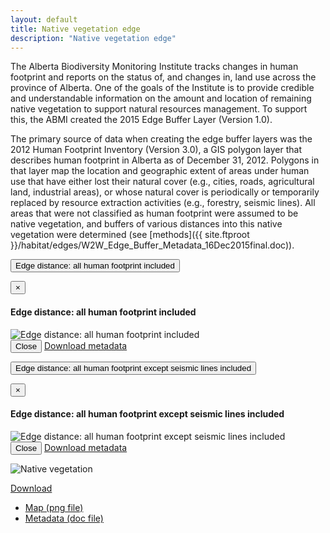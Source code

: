 ```yaml
---
layout: default
title: Native vegetation edge
description: "Native vegetation edge"
---
```


The Alberta Biodiversity Monitoring Institute tracks changes in human footprint and reports on the status of, and changes in, land use across the province of Alberta. One of the goals of the Institute is to provide credible and understandable information on the amount and location of remaining native vegetation to support natural resources management. To support this, the ABMI created  the 2015 Edge Buffer Layer (Version 1.0).

The primary source of data when creating the edge buffer layers was the 2012 Human Footprint Inventory (Version 3.0), a GIS polygon layer that describes human footprint in Alberta as of December 31, 2012. Polygons in that layer map the location and geographic extent of areas under human use that have either lost their natural cover (e.g., cities, roads, agricultural land, industrial areas), or whose natural cover is periodically or temporarily replaced by resource extraction activities (e.g., forestry, seismic lines). All areas that were not classified as human footprint were assumed to be native vegetation, and buffers of various distances into this native vegetation were determined (see [methods]({{ site.ftproot }}/habitat/edges/W2W_Edge_Buffer_Metadata_16Dec2015final.doc)).


<p><button type="button" class="btn btn-primary" data-toggle="modal" data-target="#modal-edges-all-hf">Edge distance: all human footprint included</button></p>

<div class="modal fade" id="modal-edges-all-hf" tabindex="-1" role="dialog" aria-labelledby="modal-edges-all-hf-label">
  <div class="modal-dialog" role="document">
    <div class="modal-content">
      <div class="modal-header">
        <button type="button" class="close" data-dismiss="modal" aria-label="Close"><span aria-hidden="true">&times;</span></button>
        <h4 class="modal-title" id="modal-all-hf-label">Edge distance: all human footprint included</h4>
      </div>
      <div class="modal-body">
        <img src="{{ site.contents }}/habitat/edges/EdgeAllHF.png" class="img-responsive" alt="Edge distance: all human footprint included"/>
      </div>
      <div class="modal-footer">
        <button type="button" class="btn btn-default" data-dismiss="modal">Close</button>
        <a class="btn btn-primary" href="{{ site.ftproot }}/habitat/edges/W2W_Edge_Buffer_Metadata_16Dec2015final.doc" target="_blank">Download metadata <i class="fa fa-download"></i></a>
      </div>
    </div>
  </div>
</div>

<p><button type="button" class="btn btn-primary" data-toggle="modal" data-target="#modal-edges-no-seismic">Edge distance: all human footprint except seismic lines included</button></p>

<div class="modal fade" id="modal-edges-no-seismic" tabindex="-1" role="dialog" aria-labelledby="modal-edges-no-seismic-label">
  <div class="modal-dialog" role="document">
    <div class="modal-content">
      <div class="modal-header">
        <button type="button" class="close" data-dismiss="modal" aria-label="Close"><span aria-hidden="true">&times;</span></button>
        <h4 class="modal-title" id="modal-edges-no-seismic-label">Edge distance: all human footprint except seismic lines included</h4>
      </div>
      <div class="modal-body">
        <img src="{{ site.contents }}/habitat/edges/EdgeNoSeismicLines.png" class="img-responsive" alt="Edge distance: all human footprint except seismic lines included"/>
      </div>
      <div class="modal-footer">
        <button type="button" class="btn btn-default" data-dismiss="modal">Close</button>
        <a class="btn btn-primary" href="{{ site.ftproot }}/habitat/edges/W2W_Edge_Buffer_Metadata_16Dec2015final.doc" target="_blank">Download metadata <i class="fa fa-download"></i></a>
      </div>
    </div>
  </div>
</div>


<div class="row">
  <div class="col-6 col-sm-6 col-lg-6">
  <p><img src="{{ site.contents }}/habitat/edges/NativeVegetation.png" class="img-responsive" alt="Native vegetation"/></p>

<span class="pull-right">
<div class="btn-group">
  <a href="#" class="btn btn-primary dropdown-toggle" data-toggle="dropdown" aria-expanded="false">Download <i class="fa fa-download"></i></a>
  <ul class="dropdown-menu">
    <li><a href="{{ site.contents }}/habitat/edges/NativeVegetation.png" download>Map (png file)</a></li>
    <li><a href="{{ site.ftproot }}/habitat/edges/W2W_Edge_Buffer_Metadata_16Dec2015final.doc" download>Metadata (doc file)</a></li>
  </ul>
</div>
</span>

  </div>
</div>

